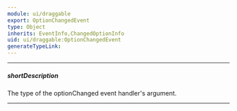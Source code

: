 ```yaml
---
module: ui/draggable
export: OptionChangedEvent
type: Object
inherits: EventInfo,ChangedOptionInfo
uid: ui/draggable:OptionChangedEvent
generateTypeLink: 
---
```

---
##### shortDescription
The type of the optionChanged event handler's argument.

---
<!-- Description goes here -->